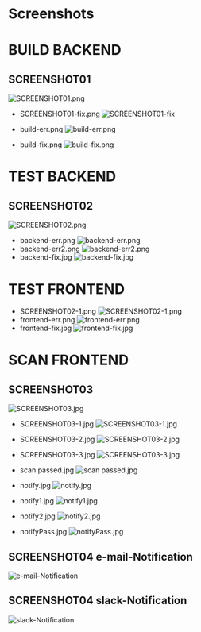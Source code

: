 # Screenshots
 
# BUILD BACKEND
## SCREENSHOT01 
 ![SCREENSHOT01.png](./SCREENSHOT01.png)
* SCREENSHOT01-fix.png 
![SCREENSHOT01-fix](./SCREENSHOT01-fix.png)


* build-err.png
![build-err.png](./build-err.png)
* build-fix.png
![build-fix.png](./build-fix.png)

# TEST BACKEND
## SCREENSHOT02
![SCREENSHOT02.png](./SCREENSHOT02.png)

* backend-err.png
![backend-err.png](./backend-err.png)
* backend-err2.png
![backend-err2.png](./backend-err2.png)
* backend-fix.jpg
![backend-fix.jpg](./backend-fix.jpg)

# TEST FRONTEND
* SCREENSHOT02-1.png
![SCREENSHOT02-1.png](./SCREENSHOT02-1.png)
* frontend-err.png
![frontend-err.png](./frontend-err.png)
* frontend-fix.jpg
![frontend-fix.jpg](./frontend-fix.jpg)

# SCAN FRONTEND
## SCREENSHOT03
![SCREENSHOT03.jpg](./SCREENSHOT03.jpg)

* SCREENSHOT03-1.jpg
![SCREENSHOT03-1.jpg](./SCREENSHOT03-1.jpg)

* SCREENSHOT03-2.jpg
![SCREENSHOT03-2.jpg](./SCREENSHOT03-2.jpg)

* SCREENSHOT03-3.jpg
![SCREENSHOT03-3.jpg](./SCREENSHOT03-3.jpg)


* scan passed.jpg
![scan passed.jpg](./scan%20passed.jpg)

* notify.jpg
![notify.jpg](./notify.jpg)

* notify1.jpg
![notify1.jpg](./notify1.jpg)

* notify2.jpg
![notify2.jpg](./notify2.jpg)

* notifyPass.jpg
![notifyPass.jpg](./notifyPass.jpg)

## SCREENSHOT04 e-mail-Notification
![e-mail-Notification](./SCREENSHOT04.png)

## SCREENSHOT04 slack-Notification
![slack-Notification](./SCREENSHOT04.jpg)
